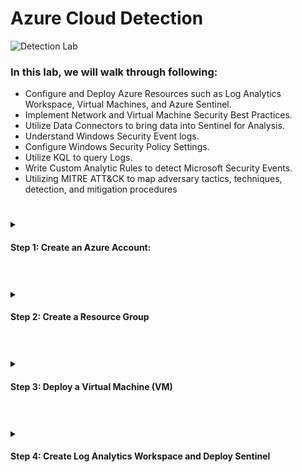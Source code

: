 # Azure Cloud Detection

![Detection Lab](https://github.com/0xbythesecond/azure-cloud-detection/blob/main/Detection%20Lab.png?raw=true)

### In this lab, we will walk through following:

- Configure and Deploy Azure Resources such as Log Analytics Workspace, Virtual Machines, and Azure Sentinel.
- Implement Network and Virtual Machine Security Best Practices.
- Utilize Data Connectors to bring data into Sentinel for Analysis.
- Understand Windows Security Event logs.
- Configure Windows Security Policy Settings.
- Utilize KQL to query Logs.
- Write Custom Analytic Rules to detect Microsoft Security Events.
- Utilizing MITRE ATT&CK to map adversary tactics, techniques, detection, and mitigation procedures



#
<details>
<summary>
    
#### Step 1: Create an Azure Account:
    
</summary>

Use this <a href="https://azure.microsoft.com/en-us/free/"> link </a> to create your Account. This process will automatically set up your account and associated Azure Subscription.
</details>

#

<details>
<summary>
  
#### Step 2: Create a Resource Group
  
  </summary>  
<br />
When working with Azure Resources, Resource groups are logical containers for all our resources. We will first create a resource group to group all the resources we will use for this lab. These resources will include a Windows 10 VM, Log Analytics Workspace, and an Azure Sentinel Resource.

Search “Resource Group” in the Azure Portal Search Bar and Follow the on-screen prompts for the basic tab. Tags will not be required for this lab, so we can move forward by selecting to 'Review + Create' to move forward. Once that's done, you can choose to 'Create' to finalize the creation of the Resource Group. 
<p align="center"> <img src="https://i.imgur.com/RQqOGqR.png" height="50%" width="50%" alt="Create Resource Group"/></p>

Select 'Create' here
<p align="center"> <img src="https://i.imgur.com/7vjp64F.png" height="50%" width="50%" alt="Create Final Step of Resource Group"/></p>

  </details>
  
  #
  
 <details> 
  
 <summary>  
   
#### Step 3: Deploy a Virtual Machine (VM) 
   
   </summary>
In this lab, we will be collecting our data from a Windows Virtual Machine. To deploy a Virtual Machine you can do a quick search in the Azure portal search bar for "Virtual Machine" and once Virtual Machine is selected, you will then choose 'Create' to begin the steps of creation. 

#### Click Create:
<p align="center"> <img src="https://i.imgur.com/tO1HB49.png" height="50%" width="50%" alt="Create Virtual Machine"/></p>


Use the resource group created in the first step and fill out the required field to create your virtual machine. In the image above, the (US) East US is selected as the region that will house the Virtual Machine. 

<h6> Note: When selecting your region, keep in mind that some virtual machines may not be available and cost will vary depending on the region selected. </h6> 

Use all the default settings on the Basics Tab and fill in the appropriate field.

  >**Note**: *Please remember your admin username and password as this is how you will authenticate to the Virtual Machine.*

For this lab the default settings in Disks, Networking, Management, Advanced, and Tags are sufficient. We will make the appropriate network changes later.

Click Review + create to start the creation of your virtual machine. After selecting to 'Review + Create', you will see a summary of the what has been selected in creating the VM. 

  >**Note**: *Be sure to select the check box confirming `I confirm I have an eligible Windows 10 license with multi-tenant hosting rights`. Without this selected, it will not allow the validation to process as "passed" successfully.*

<p align="center"> <img src="https://i.imgur.com/FzvKNU1.png" height="50%" width="50%" alt="Select default settings for Virtual Machine"/></p>

<p align="center"> <img src="https://i.imgur.com/XNwwt6D.png" height="50%" width="50%" alt="Select checkbox to confirm windows License"/></p>

Once you have selected to 'Create' in the confirmation page, you will then be presented with messaging showing that 'Your deployment is complete.'

<p align="center"> <img src="https://i.imgur.com/vQVWHrq.png" height="50%" width="50%" alt="Create VM Final"/></p>
  
<p align="center"> <img src="https://i.imgur.com/4WWjAUg.png" height="50%" width="50%" alt="Confirm VM Creation"/></p>

When you deploy a virtual machine in Azure, that virtual machine is placed on a Virtual Network (vnet). Your Virtual Machine is assigned an IP address on that network as well as a network interface. Another Azure security feature that is implemented with the default settings we used are Network Security Groups (NSG). A NSG is used to filter network traffic to and from Azure resources. Similar to a firewall, filtering is based on rules that dictate source des andtination ports as well as the network protocols that are allowed or denied.

If we go to back to our resource group we created earlier we can see the Virtual Network and NSG listed as resources.

<p align="center"> <img src="https://i.imgur.com/hRNvlwM.png" height="50%" width="50%" alt="Displays the NSG in the RG"/></p>

If we select our NSG we can see the default rules.

<p align="center"> <img src="https://i.imgur.com/f76zN77.png" height="50%" width="50%" alt="Displays default NSG settings"/></p>

Previously when we were creating our virtual machine we enabled this setting:

<p align="center"> <img src="https://i.imgur.com/yAz3tYz.png" height="50%" width="50%" alt="Displays inbound port rules"/></p>

If you look at the first rule (image above), you will see that inbound RDP traffic is allowed from any source to any destination. RDP is necessary to access our VM. However, with this current setting, anyone who obtains our public IP (which can be possibly be obtained via network scan) can potentially connect to the VM as this is public facing. This presents a security risk as it makes the VM vulnerable to possibly a brute force or password spray attack.

In order to reduce our attack surface, we need to enable a security feature called 'Just in Time' access. You can read more about this at the following <a href="https://docs.microsoft.com/en-us/azure/defender-for-cloud/just-in-time-access-usage?tabs=jit-config-asc%2Cjit-request-asc">link</a>.

Essentially what this feature does is only provide access to our Virtual Machine when necessary via time-based restrictions as well as implements the principle of least privilege by giving the option to restrict access to certain IP’s as well as RBAC roles.

Anyone who wants access to the VM will need to request and based on their IP and assigned role they would be granted or denied access. By default when creating your Azure Account you are a Global Administrator so upon request you will be granted access to the VM. To set this up we will perform the following steps:

Search "Microsoft Defender for Cloud" in the search bar at the top of the Azure Portal and select the service. You will see a page similar to this. On the left pane select “environment settings”

<p align="center"> <img src="https://i.imgur.com/2xkkrn0.png" height="50%" width="50%" alt="Select Environment Settings"/></p>

Select your Azure Subscription from the list provided. Upon selection, the following services will be seen on the screen. By default, Enhanced security is off but you will want to select the Enable All Microsoft Defender for Cloud Plans. You will be given a 30 free trial so be sure to disable when finished with the lab to avoid any cost. You can select then “Enable all option” and hit save.

<p align="center"> <img src="https://i.imgur.com/3HgsPyd.png" height="50%" width="50%" alt="select subscription for defender for cloud"/></p>

<p align="center"> <img src="https://i.imgur.com/GGsWmBq.png" height="50%" width="50%" alt="Enable All Microsoft Defender for Cloud Plans"/></p>

After enabling the plan, navigate back to the homepage for Defender for Cloud and select 'Workload Protections' on the left pane. That will then present the following screen:

<p align="center"> <img src="https://i.imgur.com/8nVRGqD.png" height="50%" width="50%" alt="Enable All Microsoft Defender for Cloud Plans"/></p>

Now, we will go back to our VMs that we created previously and then select 'labvm'. Once labvm is selected, we will choose 'Connect' on the left panel. Upon reaching the connect configuration page, we will select the 'Enable Just-in-time' button. 

<p align="center"> <img src="https://i.imgur.com/8Axd4aF.png" height="50%" width="50%" alt="Enable Just-in-time button"/></p>

<p align="center"> <img src="https://i.imgur.com/v1tc2BX.png"  height="50%" width="50%" alt="Enable Just-in-time button confirm"/></p>


To confirm the change that we have just created, we will go to the 'Networking' option on the left panel to view the rules that have been set in place. At the top of the provided rules table, we can now see that the Just-In-Time 'Security-Center-JITRule' has been implemented and will be executed before the RDP due to rule prioritization.

<p align="center"> <img src="https://i.imgur.com/Sy35VVI.png" height="50%" width="50%" alt="Networking Rules Show JIT "/></p>

Now that your JIT has been enabled, we will go to your VM settings and click Connect on the left pane. Select “My IP” as Source IP Request Access. Select “Request access”.

<p align="center"> <img src="https://i.imgur.com/dUNYnXs.png" height="50%" width="50%" alt="Request Access"/></p>


If we go to the networking tab for our VM we can see our rules have been updated. Now RDP traffic is allowed for a certain amount of time only from the IP of your computer. Anyone else who attempts to establish and RDP connection will be blocked via our Just in Time Access rules.

<p align="center"> <img src="https://i.imgur.com/JovRj9g.png" height="50%" width="50%" alt="RDP is allowed for certain traffic"/></p>
</details>

#

<details>
<summary>
  
#### Step 4: Create Log Analytics Workspace and Deploy Sentinel

</summary>
When working with Log Data in Azure we need somewhere to store/operate that data. Log Analytics workspace is used to collect and store log data from Azure Resources.

To configure a Log Analytic workspace:

Search “Microsoft Sentinel” in Search Bar in Azure Portal. This will prompt you to create a Log Analytics Workspace.

Use the same resource group and region used for the Azure Virtual Machine you created in the previous step when filling out the necessary fields to create your Log Analytics workspace.


<p align="center"> <img src="https://i.imgur.com/jcBrBCe.png" height="50%" width="50%" alt="Create Log Analytics Workspace"/></p>

Click “review + create” to create the Log Analytics Workspace. Then choosing "Create" to finalize the creation of the workspace, you are presented with the following page. 

<p align="center"> <img src="https://i.imgur.com/SEvU6Ik.png" height="50%" width="50%" alt=" Review-Create Log Analytics Workspace"/></p>

After creating the Log Analytics Workspace search 'Sentinel' in the search bar.

<p align="center"> <img src="https://i.imgur.com/ggqb8X8.png" height="50%" width="50%" alt=" Review-Create Log Analytics Workspace"/></p>

Once you have selected your workspace, scroll to the bottom of the page and select Add.

<p align="center"> <img src="https://i.imgur.com/DMY2CLx.png" height="50%" width="50%" alt=" Select Add button"/></p>



